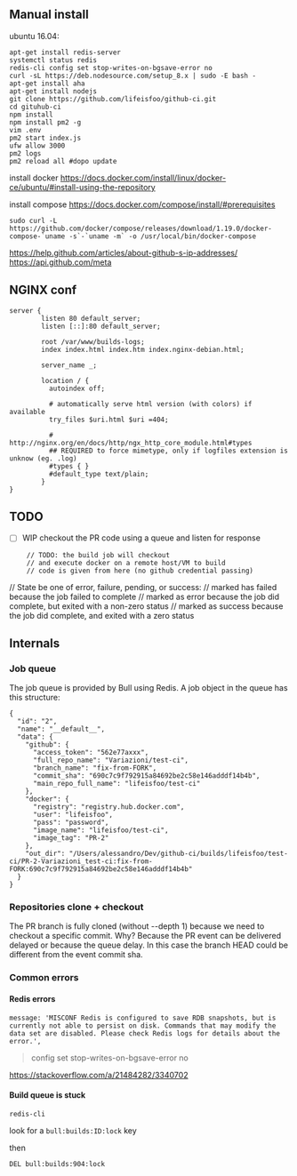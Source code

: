 
## Manual install

ubuntu 16.04:

```
apt-get install redis-server
systemctl status redis
redis-cli config set stop-writes-on-bgsave-error no
curl -sL https://deb.nodesource.com/setup_8.x | sudo -E bash -
apt-get install aha
apt-get install nodejs
git clone https://github.com/lifeisfoo/github-ci.git
cd gituhub-ci
npm install
npm install pm2 -g
vim .env
pm2 start index.js
ufw allow 3000
pm2 logs
pm2 reload all #dopo update
```

install docker
https://docs.docker.com/install/linux/docker-ce/ubuntu/#install-using-the-repository

install compose
https://docs.docker.com/compose/install/#prerequisites

```
sudo curl -L https://github.com/docker/compose/releases/download/1.19.0/docker-compose-`uname -s`-`uname -m` -o /usr/local/bin/docker-compose
```

https://help.github.com/articles/about-github-s-ip-addresses/
https://api.github.com/meta

## NGINX conf

```
server {
        listen 80 default_server;
        listen [::]:80 default_server;

        root /var/www/builds-logs;
        index index.html index.htm index.nginx-debian.html;

        server_name _;

        location / {
          autoindex off;

          # automatically serve html version (with colors) if available
          try_files $uri.html $uri =404;

          # http://nginx.org/en/docs/http/ngx_http_core_module.html#types          
          ## REQUIRED to force mimetype, only if logfiles extension is unknow (eg. .log)
          #types { }
          #default_type text/plain;
        }
}
```

## TODO

 - [ ] WIP checkout the PR code using a queue and listen for response

        // TODO: the build job will checkout
        // and execute docker on a remote host/VM to build
        // code is given from here (no github credential passing)

// State be one of error, failure, pending, or success:
//    marked has failed because the job failed to complete
//    marked as error because the job did complete, but exited with a non-zero status
//    marked as success because the job did complete, and exited with a zero status

## Internals

### Job queue

The job queue is provided by Bull using Redis. A job object in the queue has this structure:

```
{
  "id": "2",
  "name": "__default__",
  "data": {
    "github": {
      "access_token": "562e77axxx",
      "full_repo_name": "Variazioni/test-ci",
      "branch_name": "fix-from-FORK",
      "commit_sha": "690c7c9f792915a84692be2c58e146adddf14b4b",
      "main_repo_full_name": "lifeisfoo/test-ci"
    },
    "docker": {
      "registry": "registry.hub.docker.com",
      "user": "lifeisfoo",
      "pass": "password",
      "image_name": "lifeisfoo/test-ci",
      "image_tag": "PR-2"
    },
    "out_dir": "/Users/alessandro/Dev/github-ci/builds/lifeisfoo/test-ci/PR-2-Variazioni_test-ci:fix-from-FORK:690c7c9f792915a84692be2c58e146adddf14b4b"
  }
}
```

### Repositories clone + checkout

The PR branch is fully cloned (without --depth 1) because we need to checkout a specific commit.
Why? Because the PR event can be delivered delayed or because the queue delay.
In this case the branch HEAD could be different from the event commit sha.

### Common errors

#### Redis errors

    message: 'MISCONF Redis is configured to save RDB snapshots, but is currently not able to persist on disk. Commands that may modify the data set are disabled. Please check Redis logs for details about the error.', 

> config set stop-writes-on-bgsave-error no

https://stackoverflow.com/a/21484282/3340702

#### Build queue is stuck

    redis-cli

look for a `bull:builds:ID:lock` key

then

    DEL bull:builds:904:lock
